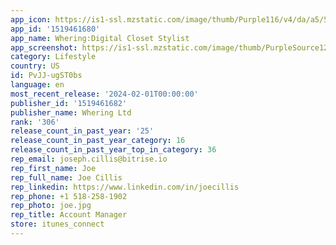 ```yaml
---
app_icon: https://is1-ssl.mzstatic.com/image/thumb/Purple116/v4/da/a5/5d/daa55d86-3fa2-6f09-749d-05166e7a6e5a/AppIcon-production-0-0-1x_U007emarketing-0-10-0-85-220.png/1024x1024bb.png
app_id: '1519461680'
app_name: Whering:Digital Closet Stylist
app_screenshot: https://is1-ssl.mzstatic.com/image/thumb/PurpleSource126/v4/00/4c/db/004cdb3d-7541-7332-a43b-7d728dce0b76/af3464b2-6f7c-4f38-b791-3c479e6ab5b5_Whering_AppStoreCreative_1242x2688_US_01.jpg/1242x2688bb.png
category: Lifestyle
country: US
id: PvJJ-ugST0bs
language: en
most_recent_release: '2024-02-01T00:00:00'
publisher_id: '1519461682'
publisher_name: Whering Ltd
rank: '306'
release_count_in_past_year: '25'
release_count_in_past_year_category: 16
release_count_in_past_year_top_in_category: 36
rep_email: joseph.cillis@bitrise.io
rep_first_name: Joe
rep_full_name: Joe Cillis
rep_linkedin: https://www.linkedin.com/in/joecillis
rep_phone: +1 518-258-1902
rep_photo: joe.jpg
rep_title: Account Manager
store: itunes_connect
---
```

